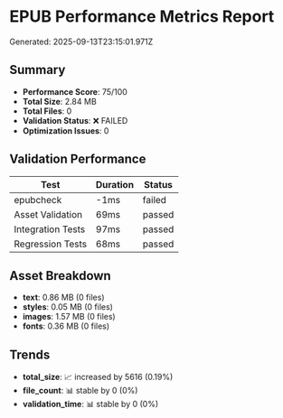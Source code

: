 # EPUB Performance Metrics Report

Generated: 2025-09-13T23:15:01.971Z

## Summary

- **Performance Score**: 75/100
- **Total Size**: 2.84 MB
- **Total Files**: 0
- **Validation Status**: ❌ FAILED
- **Optimization Issues**: 0

## Validation Performance

| Test | Duration | Status |
|------|----------|--------|
| epubcheck | -1ms | failed |
| Asset Validation | 69ms | passed |
| Integration Tests | 97ms | passed |
| Regression Tests | 68ms | passed |

## Asset Breakdown

- **text**: 0.86 MB (0 files)
- **styles**: 0.05 MB (0 files)
- **images**: 1.57 MB (0 files)
- **fonts**: 0.36 MB (0 files)

## Trends

- **total_size**: 📈 increased by 5616 (0.19%)
- **file_count**: 📊 stable by 0 (0%)
- **validation_time**: 📊 stable by 0 (0%)

